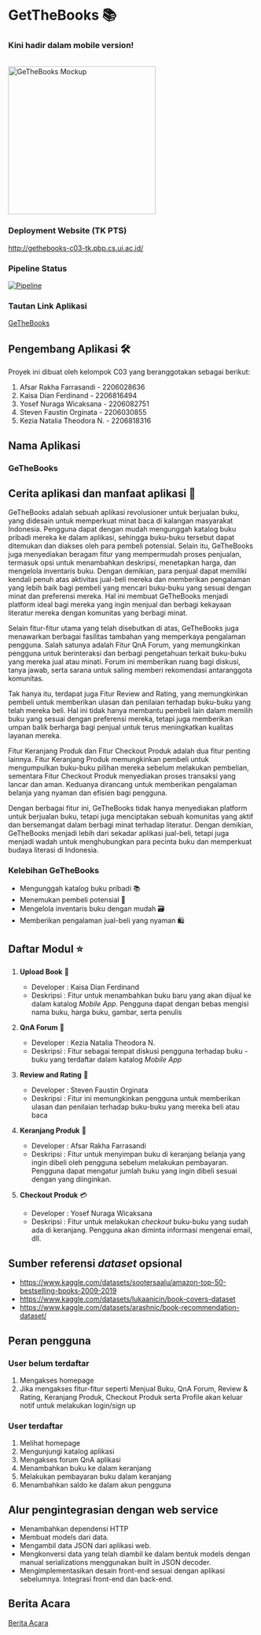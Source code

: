 # GetTheBooks 📚

### Kini hadir dalam mobile version!

<br>

<img src="https://github.com/PBP-C03/main-project/assets/122893320/1a43097d-ed39-435c-a419-36cfd97c048d" width="300" alt="GeTheBooks Mockup">

### Deployment Website (TK PTS)
http://gethebooks-c03-tk.pbp.cs.ui.ac.id/

### Pipeline Status
[![Pipeline]([Link])]([Link])

### Tautan Link Aplikasi
[GeTheBooks]([LINK])


## Pengembang Aplikasi 🛠️
Proyek ini dibuat oleh kelompok C03 yang beranggotakan sebagai berikut:
1. Afsar Rakha Farrasandi - 2206028636
2. Kaisa Dian Ferdinand - 2206816494
3. Yosef Nuraga Wicaksana - 2206082751
4. Steven Faustin Orginata - 2206030855
5. Kezia Natalia Theodora N. - 2206818316

## Nama Aplikasi

### GeTheBooks

## Cerita aplikasi dan manfaat aplikasi 📖
GeTheBooks adalah sebuah aplikasi revolusioner untuk berjualan buku, yang didesain untuk memperkuat minat baca di kalangan masyarakat Indonesia. Pengguna dapat dengan mudah mengunggah katalog buku pribadi mereka ke dalam aplikasi, sehingga buku-buku tersebut dapat ditemukan dan diakses oleh para pembeli potensial. Selain itu, GeTheBooks juga menyediakan beragam fitur yang mempermudah proses penjualan, termasuk opsi untuk menambahkan deskripsi, menetapkan harga, dan mengelola inventaris buku. Dengan demikian, para penjual dapat memiliki kendali penuh atas aktivitas jual-beli mereka dan memberikan pengalaman yang lebih baik bagi pembeli yang mencari buku-buku yang sesuai dengan minat dan preferensi mereka. Hal ini membuat GeTheBooks menjadi platform ideal bagi mereka yang ingin menjual dan berbagi kekayaan literatur mereka dengan komunitas yang berbagi minat.

Selain fitur-fitur utama yang telah disebutkan di atas, GeTheBooks juga menawarkan berbagai fasilitas tambahan yang memperkaya pengalaman pengguna. Salah satunya adalah Fitur QnA Forum, yang memungkinkan pengguna untuk berinteraksi dan berbagi pengetahuan terkait buku-buku yang mereka jual atau minati. Forum ini memberikan ruang bagi diskusi, tanya jawab, serta sarana untuk saling memberi rekomendasi antaranggota komunitas.

Tak hanya itu, terdapat juga Fitur Review and Rating, yang memungkinkan pembeli untuk memberikan ulasan dan penilaian terhadap buku-buku yang telah mereka beli. Hal ini tidak hanya membantu pembeli lain dalam memilih buku yang sesuai dengan preferensi mereka, tetapi juga memberikan umpan balik berharga bagi penjual untuk terus meningkatkan kualitas layanan mereka.

Fitur Keranjang Produk dan Fitur Checkout Produk adalah dua fitur penting lainnya. Fitur Keranjang Produk memungkinkan pembeli untuk mengumpulkan buku-buku pilihan mereka sebelum melakukan pembelian, sementara Fitur Checkout Produk menyediakan proses transaksi yang lancar dan aman. Keduanya dirancang untuk memberikan pengalaman belanja yang nyaman dan efisien bagi pengguna.

Dengan berbagai fitur ini, GeTheBooks tidak hanya menyediakan platform untuk berjualan buku, tetapi juga menciptakan sebuah komunitas yang aktif dan bersemangat dalam berbagi minat terhadap literatur. Dengan demikian, GeTheBooks menjadi lebih dari sekadar aplikasi jual-beli, tetapi juga menjadi wadah untuk menghubungkan para pecinta buku dan memperkuat budaya literasi di Indonesia.

### Kelebihan GeTheBooks

- Mengunggah katalog buku pribadi 📚
- Menemukan pembeli potensial 👥
- Mengelola inventaris buku dengan mudah 🗃️
- Memberikan pengalaman jual-beli yang nyaman 🛍️


## Daftar Modul ⭐
1. **Upload Book** 📖
    - Developer : Kaisa Dian Ferdinand
    - Deskripsi : Fitur untuk menambahkan buku baru yang akan dijual ke dalam katalog *Mobile App*. Pengguna dapat dengan bebas mengisi nama buku, harga buku, gambar, serta penulis


2. **QnA Forum** 💬
    - Developer : Kezia Natalia Theodora N.
    - Deskripsi : Fitur sebagai tempat diskusi pengguna terhadap buku - buku yang terdaftar dalam katalog *Mobile App*

3. **Review and Rating** 🌟
    - Developer : Steven Faustin Orginata
    - Deskripsi : Fitur ini memungkinkan pengguna untuk memberikan ulasan dan penilaian terhadap buku-buku yang mereka beli atau baca

4. **Keranjang Produk** 🛒
    - Developer : Afsar Rakha Farrasandi
    - Deskripsi :  Fitur untuk menyimpan buku di keranjang belanja yang ingin dibeli oleh pengguna sebelum melakukan pembayaran. Pengguna dapat mengatur jumlah buku yang ingin dibeli sesuai dengan yang diinginkan.

5. **Checkout Produk** 💳
    - Developer : Yosef Nuraga Wicaksana
    - Deskripsi : Fitur untuk melakukan *checkout* buku-buku yang sudah ada di keranjang. Pengguna akan diminta informasi mengenai email, dll.


## Sumber referensi *dataset* opsional
- https://www.kaggle.com/datasets/sootersaalu/amazon-top-50-bestselling-books-2009-2019
- https://www.kaggle.com/datasets/lukaanicin/book-covers-dataset
- https://www.kaggle.com/datasets/arashnic/book-recommendation-dataset/


## Peran pengguna
### User belum terdaftar
1. Mengakses homepage
2. Jika mengakses fitur-fitur seperti Menjual Buku, QnA Forum, Review & Rating, Keranjang Produk, Checkout Produk serta Profile akan keluar notif untuk melakukan login/sign up
      

### User terdaftar
1. Melihat homepage
2. Mengunjungi katalog aplikasi
2. Mengakses forum QnA aplikasi
3. Menambahkan buku ke dalam keranjang
4. Melakukan pembayaran buku dalam keranjang
5. Menambahkan saldo ke dalam akun pengguna

## Alur pengintegrasian dengan web service

- Menambahkan dependensi HTTP
- Membuat models dari data.
- Mengambil data JSON dari aplikasi web.
- Mengkonversi data yang telah diambil ke dalam bentuk models dengan manual serializations menggunakan built in JSON decoder.
- Mengimplementasikan desain front-end sesuai dengan aplikasi sebelumnya.
Integrasi front-end dan back-end.

## Berita Acara
[Berita Acara](https://docs.google.com/spreadsheets/d/1l3SVQlrwXRMFPmH6XVyqReK40lICL3elLnwczUgSlMg/edit?usp=sharing)